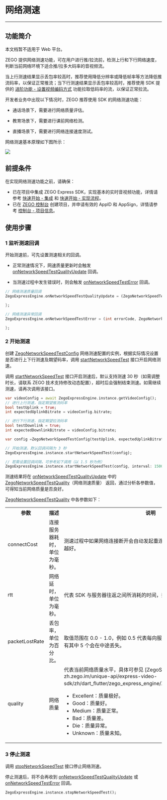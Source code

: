 # 网络测速

- - -

## 功能简介

<Warning title="注意">


本文档暂不适用于 Web 平台。

</Warning>



ZEGO 提供网络测速功能，可在用户进行推/拉流前，检测上行和下行网络速度，判断当前网络环境下适合推/拉多大码率的音视频流。


当上行测速结果显示丢包率较高时，推荐使用降低分辨率或降低帧率等方法降低推流码率，以保证正常推流；当下行测速结果显示丢包率较高时，推荐使用 SDK 提供的 [进阶功能 - 设置视频编码方式](https://doc-zh.zego.im/article/10915) 功能拉取低码率的流，以保证正常拉流。

开发者业务中出现以下情况时，ZEGO 推荐使用 SDK 的网络测速功能：

- 通话场景下，需要进行网络质量评估。

- 教育场景下，需要进行课前网络检测。

- 直播场景下，需要进行网络连接速度测试。



网络测速基本原理如下图所示：

<Frame width="512" height="auto" caption=""><img src="https://doc-media.zego.im/sdk-doc/Pics/Common/ZegoExpressEngine/Network_speed_test.png" /></Frame>

## 前提条件

在实现网络测速功能之前，请确保：

- 已在项目中集成 ZEGO Express SDK，实现基本的实时音视频功能，详情请参考 [快速开始 - 集成](https://doc-zh.zego.im/article/13196) 和 [快速开始 - 实现流程](https://doc-zh.zego.im/article/13197)。
- 已在 [ZEGO 控制台](https://console.zego.im) 创建项目，并申请有效的 AppID 和 AppSign，详情请参考 [控制台 - 项目信息](/console/project-info)。

## 使用步骤

### 1 监听测速回调

开始测速前，可先设置测速相关的回调。

- 正常测速情况下，网速质量更新时会触发 [onNetworkSpeedTestQualityUpdate](https://doc-zh.zego.im/unique-api/express-video-sdk/zh/dart_flutter/zego_express_engine/ZegoExpressEngine/onNetworkSpeedTestQualityUpdate.html) 回调。

- 当测速过程中发生错误时，则会触发 [onNetworkSpeedTestError](https://doc-zh.zego.im/unique-api/express-video-sdk/zh/dart_flutter/zego_express_engine/ZegoExpressEngine/onNetworkSpeedTestError.html) 回调。


```dart
// 网络测速质量回调
ZegoExpressEngine.onNetworkSpeedTestQualityUpdate = (ZegoNetworkSpeedTestQuality quality, ZegoNetworkSpeedTestType type) {

};

// 网络测速异常回调
ZegoExpressEngine.onNetworkSpeedTestError = (int errorCode, ZegoNetworkSpeedTestType type) {

};
```

### 2 开始测速

创建 [ZegoNetworkSpeedTestConfig](https://doc-zh.zego.im/unique-api/express-video-sdk/zh/dart_flutter/zego_express_engine/ZegoNetworkSpeedTestConfig-class.html) 网络测速配置的实例，根据实际情况设置是否进行上下行测速及期望码率，调用 [startNetworkSpeedTest](https://doc-zh.zego.im/unique-api/express-video-sdk/zh/dart_flutter/zego_express_engine/ZegoExpressEngineUtilities/startNetworkSpeedTest.html) 接口开启网络测速。

<Note title="说明">



调用 [startNetworkSpeedTest](https://doc-zh.zego.im/unique-api/express-video-sdk/zh/dart_flutter/zego_express_engine/ZegoExpressEngineUtilities/startNetworkSpeedTest.html) 接口开启测速后，默认支持测速 30 秒（如需调整时长，请联系 ZEGO 技术支持修改动态配置），超时后会强制结束测速。如需继续测速，请再次调用该接口。

</Note>





```dart
var videoConfig = await ZegoExpressEngine.instance.getVideoConfig();
// 进行上行测速，指定期望推流码率
bool testUplink = true;
int expectedUplinkBitrate = videoConfig.bitrate;

// 进行下行测速，指定期望拉流码率
bool testDownlink = true;
int expectedDownlinkBitrate = videoConfig.bitrate;

var config =ZegoNetworkSpeedTestConfig(testUplink, expectedUplinkBitrate, testDownlink, expectedDownlinkBitrate);

// 开始测速，默认回调间隔为 3 秒
ZegoExpressEngine.instance.startNetworkSpeedTest(config);

// 若需设置回调间隔，可参考如下调用（以 1.5 秒为例）
ZegoExpressEngine.instance.startNetworkSpeedTest(config, interval: 1500);
```

测速结果将在 [onNetworkSpeedTestQualityUpdate](https://doc-zh.zego.im/unique-api/express-video-sdk/zh/dart_flutter/zego_express_engine/ZegoExpressEngine/onNetworkSpeedTestQualityUpdate.html) 中的 [ZegoNetworkSpeedTestQuality](https://doc-zh.zego.im/unique-api/express-video-sdk/zh/dart_flutter/zego_express_engine/ZegoNetworkSpeedTestQuality-class.html)（网络测速质量） 返回，通过分析各参数值，可得知当前网络质量是否良好。

[ZegoNetworkSpeedTestQuality](https://doc-zh.zego.im/unique-api/express-video-sdk/zh/dart_flutter/zego_express_engine/ZegoNetworkSpeedTestQuality-class.html) 中各参数如下：

<table>

<tbody><tr>
<th>参数</th>
<th>描述</th>
<th>说明</th>
</tr>
<tr>
<td>connectCost</td>
<td>连接服务器耗时，单位为毫秒。</td>
<td>测速过程中如果网络连接断开会自动发起重连，此变量会相应更新，数值越小越好。</td>
</tr>
<tr>
<td>rtt</td>
<td>网络延时，单位为毫秒。</td>
<td>代表 SDK 与服务器往返之间所消耗的时间，数值越小越好。</td>
</tr>
<tr>
<td>packetLostRate</td>
<td>丢包率，单位为百分比。</td>
<td>取值范围在 0.0 - 1.0，例如 0.5 代表每向服务器发送的 10 个数据包中，可能有其中 5 个会在中途丢失。</td>
</tr>
<tr>
<td>quality</td>
<td>网络质量</td>
<td>代表当前网络质量水平，具体可参见 [ZegoStreamQualityLevel](https://doc-zh.zego.im/unique-api/express-video-sdk/zh/dart_flutter/zego_express_engine/ZegoStreamQualityLevel.html)： <ul><li>Excellent：质量极好。</li><li>Good：质量好。</li><li>Medium：质量正常。</li><li>Bad：质量差。</li><li>Die：质量异常。</li><li>Unknown：质量未知。</li></ul> </td>
</tr>
</tbody></table>

### 3 停止测速

调用 [stopNetworkSpeedTest](https://doc-zh.zego.im/unique-api/express-video-sdk/zh/dart_flutter/zego_express_engine/ZegoExpressEngineUtilities/stopNetworkSpeedTest.html) 接口停止网络测速。

停止测速后，将不会再收到 [onNetworkSpeedTestQualityUpdate](https://doc-zh.zego.im/unique-api/express-video-sdk/zh/dart_flutter/zego_express_engine/ZegoExpressEngine/onNetworkSpeedTestQualityUpdate.html) 或 [onNetworkSpeedTestError](https://doc-zh.zego.im/unique-api/express-video-sdk/zh/dart_flutter/zego_express_engine/ZegoExpressEngine/onNetworkSpeedTestError.html) 回调。

```dart
ZegoExpressEngine.instance.stopNetworkSpeedTest();
```

<Content />
